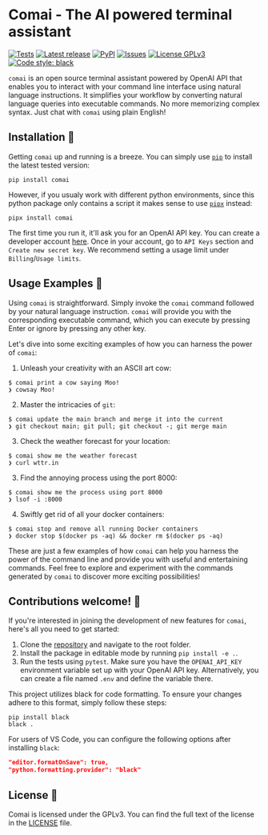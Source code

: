 # Comai - The AI powered terminal assistant

[![Tests](https://github.com/ricopinazo/comai/actions/workflows/tests.yml/badge.svg)](https://github.com/ricopinazo/comai/actions/workflows/tests.yml)
[![Latest release](https://img.shields.io/github/v/release/ricopinazo/comai?color=brightgreen&include_prereleases)](https://github.com/ricopinazo/comai/releases)
[![PyPI](https://img.shields.io/pypi/v/comai)](https://pypi.org/project/comai/)
[![Issues](https://img.shields.io/github/issues/ricopinazo/comai?color=brightgreen)](https://github.com/ricopinazo/comai/issues)
[![License GPLv3](https://img.shields.io/badge/license-GPLv3-blue.svg)](./LICENSE)
[![Code style: black](https://img.shields.io/badge/code%20style-black-000000.svg)](https://github.com/psf/black)

`comai` is an open source terminal assistant powered by OpenAI API that enables you to interact with your command line interface using natural language instructions. It simplifies your workflow by converting natural language queries into executable commands. No more memorizing complex syntax. Just chat with `comai` using plain English!

## Installation 🚀

Getting `comai` up and running is a breeze. You can simply use [`pip`](https://pip.pypa.io/en/stable/) to install the latest tested version:

```shell
pip install comai
```

However, if you usualy work with different python environments, since this python package only contains a script it makes sense to use [`pipx`](https://pypa.github.io/pipx/) instead:

```shell
pipx install comai
```

The first time you run it, it'll ask you for an OpenAI API key. You can create a developer account [here](https://platform.openai.com/overview). Once in your account, go to `API Keys` section and `Create new secret key`. We recommend setting a usage limit under `Billing`/`Usage limits`.

## Usage Examples 🎉

Using `comai` is straightforward. Simply invoke the `comai` command followed by your natural language instruction. `comai` will provide you with the corresponding executable command, which you can execute by pressing Enter or ignore by pressing any other key.

Let's dive into some exciting examples of how you can harness the power of `comai`:

1. Unleash your creativity with an ASCII art cow:
```shell
$ comai print a cow saying Moo!
❯ cowsay Moo!
```

2. Master the intricacies of `git`:
```shell
$ comai update the main branch and merge it into the current
❯ git checkout main; git pull; git checkout -; git merge main
```


3. Check the weather forecast for your location:
```shell
$ comai show me the weather forecast
❯ curl wttr.in
```

3. Find the annoying process using the port 8000:
```shell
$ comai show me the process using port 8000
❯ lsof -i :8000
```

4. Swiftly get rid of all your docker containers:
```shell
$ comai stop and remove all running Docker containers
❯ docker stop $(docker ps -aq) && docker rm $(docker ps -aq)
```

These are just a few examples of how `comai` can help you harness the power of the command line and provide you with useful and entertaining commands. Feel free to explore and experiment with the commands generated by `comai` to discover more exciting possibilities!

## Contributions welcome! 🤝

If you're interested in joining the development of new features for `comai`, here's all you need to get started:

1. Clone the [repository](github.com/ricopinazo/comai) and navigate to the root folder.
2. Install the package in editable mode by running `pip install -e .`.
3. Run the tests using `pytest`. Make sure you have the `OPENAI_API_KEY` environment variable set up with your OpenAI API key. Alternatively, you can create a file named `.env` and define the variable there.


This project utilizes black for code formatting. To ensure your changes adhere to this format, simply follow these steps:

```shell
pip install black
black .
```

For users of VS Code, you can configure the following options after installing `black`:

```json
"editor.formatOnSave": true,
"python.formatting.provider": "black"
```

## License 📜

Comai is licensed under the GPLv3. You can find the full text of the license in the [LICENSE](./LICENSE) file.
